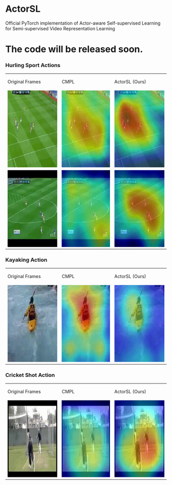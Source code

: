 # ActorSL
Official PyTorch implementation of Actor-aware Self-supervised Learning for Semi-supervised Video Representation Learning

# The code will be released soon.

<!-- ### Hurling Sport Actions<span id="hurling-sport"></span> -->
<!-- ![](gif/hurling_sport_01_c3d.gif) -->
<!-- <img src="gif/hurling_sport_01_c3d.gif" width="240" height="240" /> -->
<!-- ![](gif/hurling_sport_01_r3d_K.gif)
![](gif/hurling_sport_01_r3d_KMS.gif) -->
<!-- <img src="gif/hurling_sport_01_r3d_KS.gif" width="240" height="240" /> -->
<!-- ![](gif/hurling_sport_01_r3d_KS.gif) -->

### Hurling Sport Actions<span id="hurling-sport"></span>
<table>
  <tr>
    <td><p>Original Frames</p></td>
    <td><p>CMPL</p></td>
    <td><p>ActorSL (Ours)</p></td>
  </tr>
  <tr>
    <td><img src="GIFs/hurling_sport_02_frames.gif" width="240" height="240" /></td>
    <td><img src="GIFs/hurling_sport_02_heatmaps_CMPL.gif" width="240" height="240" /></td>
    <td><img src="GIFs/hurling_sport_02_heatmaps_Ours.gif" width="240" height="240" /></td>
   </tr> 
  <tr>
      <td><img src="GIFs/hurling_sport_01_frames.gif" width="240" height="240" /></td>
      <td><img src="GIFs/hurling_sport_01_heatmaps_CMPL.gif" width="240" height="240" /></td>
      <td><img src="GIFs/hurling_sport_01_heatmaps_Ours.gif" width="240" height="240" /></td>
  </tr>
</table>

### Kayaking Action<span id="kayaking-sport"></span>
<table>
  <tr>
    <td><p>Original Frames</p></td>
    <td><p>CMPL</p></td>
    <td><p>ActorSL (Ours)</p></td>
  </tr>
  <tr>
    <td><img src="GIFs/kayaking_heatmaps_frames.gif" width="240" height="240" /></td>
    <td><img src="GIFs/kayaking_heatmaps_CMPL.gif" width="240" height="240" /></td>
    <td><img src="GIFs/kayaking_heatmaps_Ours.gif" width="240" height="240" /></td>
   </tr> 
</table>

### Cricket Shot Action<span id="cricketshot-sport"></span>
<table>
  <tr>
    <td><p>Original Frames</p></td>
    <td><p>CMPL</p></td>
    <td><p>ActorSL (Ours)</p></td>
  </tr>
  <tr>
    <td><img src="GIFs/cricket_shot_frames.gif" width="240" height="240" /></td>
    <td><img src="GIFs/cricket_shot_heatmaps_CMPL.gif" width="240" height="240" /></td>
    <td><img src="GIFs/cricket_shot_heatmaps_Ours.gif" width="240" height="240" /></td>
   </tr> 
</table>
